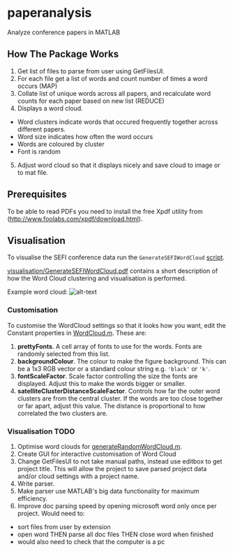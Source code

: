 paperanalysis
=============

Analyze conference papers in MATLAB


How The Package Works
----------------------

1. Get list of files to parse from user using GetFilesUI.
2. For each file get a list of words and count number of times a word occurs (MAP)
3. Collate list of unique words across all papers, and recalculate word counts for each paper based on new list (REDUCE)
4. Displays a word cloud. 
  * Word clusters indicate words that occured frequently together across different papers. 
  * Word size indicates how often the word occurs
  * Words are coloured by cluster
  * Font is random
5. Adjust word cloud so that it displays nicely and save cloud to image or to mat file.


Prerequisites
-------------
To be able to read PDFs you need to install the free Xpdf utility from (http://www.foolabs.com/xpdf/download.html).


Visualisation
-------------

To visualise the SEFI conference data run the `GenerateSEFIWordCloud` [script](./visualisation/GenerateSEFIWordCloud.m).

[visualisation/GenerateSEFIWordCloud.pdf](./visualisation/GenerateSEFIWordCloud.pdf) contains a short description of how the Word Cloud clustering and visualisation is performed.

Example word cloud:
![alt-text](https://raw.githubusercontent.com/drjs/paperanalysis/master/visualisation/75WordsCloudBlack.png "sample word cloud")

### Customisation

To customise the WordCloud settings so that it looks how you want, edit the Constant properties in [WordCloud.m](./visualisation/WordCloud.m).
These are:

1. **prettyFonts**. A cell array of fonts to use for the words. Fonts are randomly selected from this list.
2. **backgroundColour**. The colour to make the figure background. This can be a 1x3 RGB vector or a standard colour string e.g. `'black'` or `'k'`.
3. **fontScaleFactor**. Scale factor controlling the size the fonts are displayed. Adjust this to make the words bigger or smaller.
4. **satelliteClusterDistanceScaleFactor**. Controls how far the outer word clusters are from the central cluster. If the words are too close together or far apart, adjust this value. The distance is proportional to how correlated the two clusters are.

### Visualisation TODO

1. Optimise word clouds for [generateRandomWordCloud.m](./visualisation/generateRandomWordCloud.m).
2. Create GUI for interactive customisation of Word Cloud
3. Change GetFilesUI to not take manual paths, instead use editbox to get project title. This will allow the project to save parsed project data and/or cloud settings with a project name.
4. Write parser.
5. Make parser use MATLAB's big data functionality for maximum efficiency.
6. Improve doc parsing speed by opening microsoft word only once per project. Would need to:
  * sort files from user by extension
  * open word THEN parse all doc files THEN close word when finished
  * would also need to check that the computer is a pc
    

